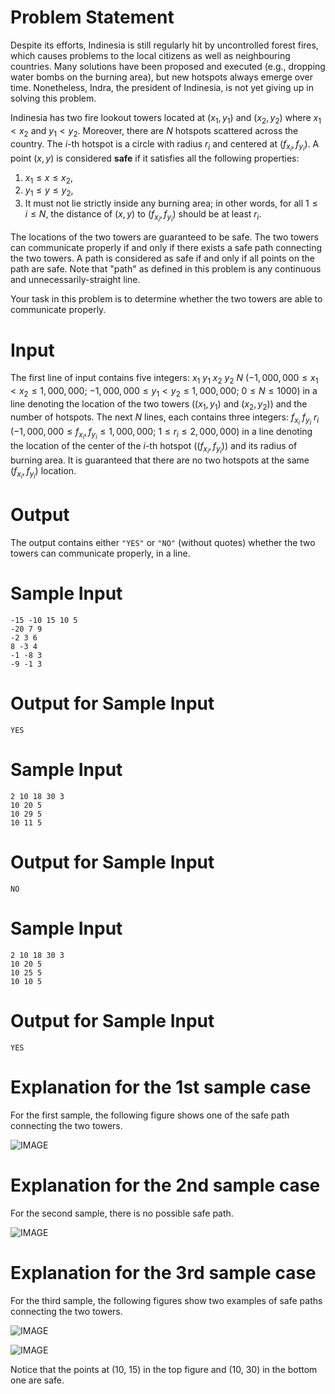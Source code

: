 # Problem Statement

Despite its efforts, Indinesia is still regularly hit by uncontrolled forest fires, which causes problems to the local citizens as well as neighbouring countries. Many solutions have been proposed and executed (e.g., dropping water bombs on the burning area), but new hotspots always emerge over time. Nonetheless, Indra, the president of Indinesia, is not yet giving up in solving this problem.

Indinesia has two fire lookout towers located at $(x_1, y_1)$ and $(x_2, y_2)$ where $x_1 < x_2$ and $y_1 < y_2$. Moreover, there are $N$ hotspots scattered across the country. The $i$-th hotspot is a circle with radius $r_i$ and centered at $(f_{x_i}, f_{y_i})$. A point $(x, y)$ is considered **safe** if it satisfies all the following properties:

1. $x_1 \leq x \leq x_2$,
2. $y_1 \leq y \leq y_2$,
3. It must not lie strictly inside any burning area; in other words, for all $1 \leq i \leq N$, the distance of $(x, y)$ to $(f_{x_i}, f_{y_i})$ should be at least $r_i$.

The locations of the two towers are guaranteed to be safe. The two towers can communicate properly if and only if there exists a safe path connecting the two towers. A path is considered as safe if and only if all points on the path are safe. Note that "path" as defined in this problem is any continuous and unnecessarily-straight line.

Your task in this problem is to determine whether the two towers are able to communicate properly.

# Input

The first line of input contains five integers: $x_1$ $y_1$ $x_2$ $y_2$ $N$ ($-1,000,000 \leq x_1 < x_2 \leq 1,000,000$; $-1,000,000 \leq y_1 < y_2 \leq 1,000,000$; $0 \leq N \leq 1000$) in a line denoting the location of the two towers ($(x_1, y_1)$ and $(x_2, y_2)$) and the number of hotspots. The next $N$ lines, each contains three integers: $f_{x_i}$ $f_{y_i}$ $r_i$ ($-1,000,000 \leq f_{x_i}, f_{y_i} \leq 1,000,000$; $1 \leq r_i \leq 2,000,000$) in a line denoting the location of the center of the $i$-th hotspot ($(f_{x_i}, f_{y_i})$) and its radius of burning area. It is guaranteed that there are no two hotspots at the same $(f_{x_i}, f_{y_i})$ location.

# Output

The output contains either `"YES"` or `"NO"` (without quotes) whether the two towers can communicate properly, in a line.

# Sample Input
```
-15 -10 15 10 5
-20 7 9
-2 3 6
8 -3 4
-1 -8 3
-9 -1 3
```
# Output for Sample Input
```
YES
```
# Sample Input
```
2 10 18 30 3
10 20 5
10 29 5
10 11 5
```
# Output for Sample Input
```
NO
```
# Sample Input
```
2 10 18 30 3
10 20 5
10 25 5
10 10 5
```
# Output for Sample Input
```
YES
```
# Explanation for the 1st sample case

For the first sample, the following figure shows one of the safe path connecting the two towers.

![IMAGE](icpc-jakarta-2017-disaster-1.png)

# Explanation for the 2nd sample case

For the second sample, there is no possible safe path.

![IMAGE](icpc-jakarta-2017-disaster-2.png)

# Explanation for the 3rd sample case

For the third sample, the following figures show two examples of safe paths connecting the two towers.

![IMAGE](icpc-jakarta-2017-disaster-3.png)

![IMAGE](icpc-jakarta-2017-disaster-4.png)

Notice that the points at (10, 15) in the top figure and (10, 30) in the bottom one are safe.